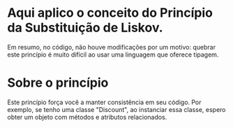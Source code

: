 # Aqui aplico o conceito do Princípio da Substituição de Liskov.
Em resumo, no código, não houve modificações por um motivo: quebrar este princípio é muito difícil ao usar uma linguagem que oferece tipagem.

# Sobre o princípio
Este princípio força você a manter consistência em seu código. Por exemplo, se tenho uma classe "Discount", ao instanciar essa classe, espero obter um objeto com métodos e atributos relacionados.
